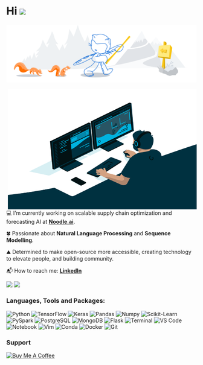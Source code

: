 <h1>Hi <img src="https://media.giphy.com/media/hvRJCLFzcasrR4ia7z/giphy.gif" width="30px"></h1>

![Kumar Nityan Suman - Senior Data Scientist](media/github-header.svg)

<img align="right" alt="GIF" src="https://github.com/nityansuman/nityansuman/blob/main/media/code.gif?raw=true" width="500" height="320" />

💻 I’m currently working on scalable supply chain optimization and forecasting AI at **[Noodle.ai](https://noodle.ai)**.

🍀 Passionate about **Natural Language Processing** and **Sequence Modelling**.

⛰️ Determined to make open-source more accessible, creating technology to elevate people, and building community.

📬 How to reach me: **[LinkedIn](https://www.linkedin.com/in/kumar-nityan-suman/)**

<p float="left">
  <img src="https://github-readme-stats-git-master.akanz1.vercel.app/api?username=nityansuman&count_private=true&show_icons=true&hide_border=true&locale=en&custom_title=&title_color=142d70&icon_color=142d70&cache_seconds=60" width="450" />
  <img src="https://github-readme-stats-git-master.akanz1.vercel.app/api/top-langs/?username=nityansuman&layout=compact&hide_border=true&title_color=142d70" width="350"/>
</p>

### Languages, Tools and Packages:

![Python](https://img.shields.io/badge/Python-FFD43B?style=for-the-badge&logo=python&logoColor=darkgreen)
![TensorFlow](https://img.shields.io/badge/TensorFlow-FF6F00?style=for-the-badge&logo=TensorFlow&logoColor=white)
![Keras](https://img.shields.io/badge/Keras-D00000?style=for-the-badge&logo=Keras&logoColor=white)
![Pandas](https://img.shields.io/badge/Pandas-2C2D72?style=for-the-badge&logo=pandas&logoColor=white)
![Numpy](https://img.shields.io/badge/Numpy-777BB4?style=for-the-badge&logo=numpy&logoColor=white)
![Scikit-Learn](https://img.shields.io/badge/scikit_learn-F7931E?style=for-the-badge&logo=scikit-learn&logoColor=white)
![PySpark](https://img.shields.io/badge/-PySpark-black?style=for-the-badge&logo=Apache-Spark)
![PostgreSQL](https://img.shields.io/badge/PostgreSQL-316192?style=for-the-badge&logo=postgresql&logoColor=white)
![MongoDB](https://img.shields.io/badge/MongoDB-4EA94B?style=for-the-badge&logo=mongodb&logoColor=white)
![Flask](https://img.shields.io/badge/Flask-000000?style=for-the-badge&logo=flask&logoColor=white)
![Terminal](https://img.shields.io/badge/-Terminal-black?style=for-the-badge&logo=Linux)
![VS Code](https://img.shields.io/badge/-VSCode-blue?style=for-the-badge&logo=Visual-Studio-Code)
![Notebook](https://img.shields.io/badge/-Notebook-black?style=for-the-badge&logo=Jupyter)
![Vim](https://img.shields.io/badge/-Vim-black?style=for-the-badge&logo=Vim)
![Conda](https://img.shields.io/badge/conda-342B029.svg?&style=for-the-badge&logo=anaconda&logoColor=white)
![Docker](https://img.shields.io/badge/-Docker-black?style=for-the-badge&logo=Docker)
![Git](https://img.shields.io/badge/Git-F05032?style=for-the-badge&logo=git&logoColor=white)

### Support

<a href="https://www.buymeacoffee.com/nityansuman" target="_blank"><img src="https://cdn.buymeacoffee.com/buttons/v2/default-red.png" alt="Buy Me A Coffee" width="150" ></a>
